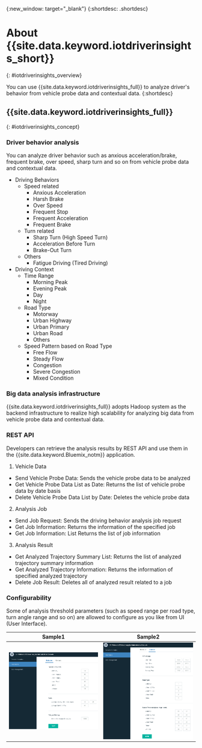 {:new_window: target="_blank"}
{:shortdesc: .shortdesc}

# About {{site.data.keyword.iotdriverinsights_short}}
{: #iotdriverinsights_overview}


You can use {{site.data.keyword.iotdriverinsights_full}} to analyze driver's behavior from vehicle probe data and contextual data.
{:shortdesc}

## {{site.data.keyword.iotdriverinsights_full}}
{: #iotdriverinsights_concept}

### Driver behavior analysis
You can analyze driver behavior such as anxious acceleration/brake, frequent brake, over speed, sharp turn and so on from vehicle probe data and contextual data.

 - Driving Behaviors 
    - Speed related
       - Anxious Acceleration
       - Harsh Brake
       - Over Speed
       - Frequent Stop
       - Frequent Acceleration
       - Frequent Brake
    - Turn related
       - Sharp Turn (High Speed Turn)
       - Acceleration Before Turn
       - Brake-Out Turn
    - Others
       - Fatigue Driving (Tired Driving)
 - Driving Context
    - Time Range
       - Morning Peak
       - Evening Peak
       - Day
       - Night
    - Road Type
       - Motorway
       - Urban Highway
       - Urban Primary
       - Urban Road
       - Others
    - Speed Pattern based on Road Type
       - Free Flow
       - Steady Flow
       - Congestion
       - Severe Congestion
       - Mixed Condition

### Big data analysis infrastructure
{{site.data.keyword.iotdriverinsights_full}} adopts Hadoop system as the backend infrastructure to realize high scalability for analyzing big data from vehicle probe data and contextual data.

### REST API
Developers can retrieve the analysis results by REST API and use them in the {{site.data.keyword.Bluemix_notm}} application.
 1. Vehicle Data
   - Send Vehicle Probe Data: Sends the vehicle probe data to be analyzed
   - Get Vehicle Probe Data List as Date: Returns the list of vehicle probe data by date basis
   - Delete Vehicle Probe Data List by Date: Deletes the vehicle probe data
 2. Analysis Job
   - Send Job Request:	Sends the driving behavior analysis job request
   - Get Job Information:	Returns the information of the specified job
   - Get Job Information: List	Returns the list of job information
 3. Analysis Result 
   - Get Analyzed Trajectory Summary List:	Returns the list of analyzed trajectory summary information
   - Get Analyzed Trajectory Information:	Returns the information of specified analyzed trajectory
   - Delete Job Result: Deletes all of analyzed result related to a job

### Configurability
Some of analysis threshold parameters (such as speed range per road type, turn angle range and so on) are allowed to configure as you like from UI (User Interface).

|Sample1|Sample2|
|---|---|
|![GUI1](images/DriverInsights_Admin_01.png "GUI Sample1")|![GUI2](images/DriverInsights_Admin_02.png "GUI Sample2")|
